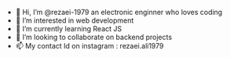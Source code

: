 - 👋 Hi, I’m @rezaei-1979 an electronic enginner who loves coding 
- 👀 I’m interested in web development
- 🌱 I’m currently learning React JS
- 💞️ I’m looking to collaborate on backend projects
- 📫 My contact Id on instagram : rezaei.ali1979

<!---
rezaei-1979/rezaei-1979 is a ✨ special ✨ repository because its `README.md` (this file) appears on your GitHub profile.
You can click the Preview link to take a look at your changes.
--->
